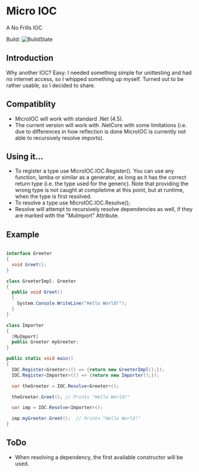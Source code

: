 # Micro IOC
A No Frills IOC

Build: ![BuildState](https://travis-ci.org/rincewound/MicroIOC.svg?branch=master)

## Introduction
Why another IOC? Easy: I needed something simple for unittesting and had no
internet access, so I whipped something up myself. Turned out to be rather
usable, so I decided to share.

## Compatiblity
- MicroIOC will work with standard .Net (4.5).
- The current version will work with .NetCore with some limitations (i.e. due to differences in how reflection is done MicroIOC is currently not able to recursively resolve imports).

## Using it...
* To register a type use MicroIOC.IOC.Register<Type>(<GeneratorFunction>). You can use any function, lamba or similar as a generator, as long as it has the correct return type (i.e. the type used for the generic). Note that providing the wrong type is not caught at compiletime at this point, but at runtime, when the type is first resolved.
* To resolve a type use MicroIOC.IOC.Resolve<Type>();
* Resolve will attempt to recursively resolve dependencies as well, if they are marked with the "MuImport" Attribute.

## Example

```C#

interface Greeter
{
  void Greet();
}

class GreeterImpl: Greeter
{
  public void Greet()
  {
    System.Console.WriteLine("Hello World!");
  }
}

class Importer
{
  [MuImport]
  public Greeter myGreeter;
}

public static void main()
{
  IOC.Register<Greeter>(() => {return new GreeterImpl();});
  IOC.Register<Importer>(() => {return new Importer();});

  var theGreeter = IOC.Resolve<Greeter>();

  theGreeter.Greet(); // Prints "Hello World!"

  var imp = IOC.Resolve<Importer>();

  imp.myGreeter.Greet();  // Prints "Hello World!"
}
```

## ToDo
* When resolving a dependency, the first available constructor will be used.

